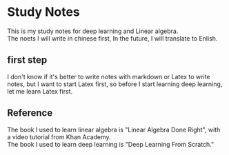 # Study Notes

This is my study notes for deep learning and Linear algebra.  
The noets I will write in chinese first, In the future, I will translate to Enlish.

## first step

I don't know if it's better to write notes with markdown or Latex to write notes, but I want to start Latex first, so before I start learning deep learning, let me learn Latex first.

## Reference

The book I used to learn linear algebra is "Linear Algebra Done Right", with a video tutorial from Khan Academy.  
The book I used to learn deep learning is "Deep Learning From Scratch."